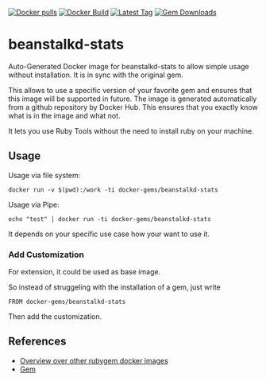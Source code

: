 [![Docker pulls](https://img.shields.io/docker/pulls/rubygem/beanstalkd-stats.svg)](https://hub.docker.com/r/rubygem/beanstalkd-stats/)
[![Docker Build](https://img.shields.io/docker/automated/rubygem/beanstalkd-stats.svg)](https://hub.docker.com/r/rubygem/beanstalkd-stats/)
[![Latest Tag](https://img.shields.io/github/tag/docker-rubygem/beanstalkd-stats.svg)](https://hub.docker.com/r/rubygem/beanstalkd-stats/)
[![Gem Downloads](https://img.shields.io/gem/dt/beanstalkd-stats.svg)](https://rubygems.org/gems/beanstalkd-stats/)
# beanstalkd-stats

Auto-Generated Docker image for beanstalkd-stats to allow simple usage without installation.
It is in sync with the original gem.

This allows to use a specific version of your favorite gem and ensures that this image will be supported in future.
The image is generated automatically from a github repository by Docker Hub.
This ensures that you exactly know what is in the image and what not.

It lets you use Ruby Tools without the need to install ruby on your machine.

## Usage

Usage via file system:

`docker run -v $(pwd):/work -ti docker-gems/beanstalkd-stats`

Usage via Pipe:

`echo "test" | docker run -ti docker-gems/beanstalkd-stats`

It depends on your specific use case how your want to use it.

### Add Customization

For extension, it could be used as base image.

So instead of struggeling with the installation of a gem, just write

`FROM docker-gems/beanstalkd-stats`

Then add the customization.

## References

 - [Overview over other rubygem docker images](https://github.com/thinkbot/docker-rubygem)
 - [Gem](https://rubygems.org/gems/beanstalkd-stats/)
